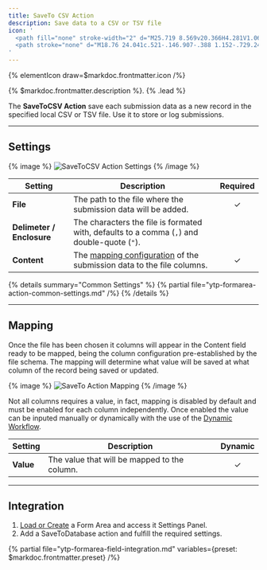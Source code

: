 ```yaml
---
title: SaveTo CSV Action
description: Save data to a CSV or TSV file
icon: '
  <path fill="none" stroke-width="2" d="M25.719 8.569v20.366H4.281V1.065h11.79"/>
  <path stroke="none" d="M18.76 24.041c.521-.146.907-.388 1.152-.729.245-.34.387-.817.423-1.43H18.76v-2.715h2.806v2.35c0 .414-.056.843-.164 1.294a2.63 2.63 0 0 1-.61 1.166c-.315.347-.703.619-1.135.798-.434.178-.733.267-.897.267v-1Z"/>
'
---
```


{% elementIcon draw=$markdoc.frontmatter.icon /%}

{% $markdoc.frontmatter.description %}. {% .lead %}

The **SaveToCSV Action** save each submission data as a new record in the specified local CSV or TSV file. Use it to store or log submissions.

---

## Settings

{% image %}
![SaveToCSV Action Settings](/assets/ytp/forms/action-savetocsv-settings.webp)
{% /image %}

| Setting | Description | Required |
| ------- | ----------- | :------: |
| **File** | The path to the file where the submission data will be added. | &#x2713; |
| **Delimeter / Enclosure** | The characters the file is formated with, defaults to a comma (`,`) and double-quote (`"`). |
| **Content** | The [mapping configuration](#mapping) of the submission data to the file columns. | &#x2713; |

{% details summary="Common Settings" %}
    {% partial file="ytp-formarea-action-common-settings.md" /%}
{% /details %}

---

## Mapping

Once the file has been chosen it columns will appear in the Content field ready to be mapped, being the column configuration pre-established by the file schema. The mapping will determine what value will be saved at what column of the record being saved or updated.

{% image %}
![SaveTo Action Mapping](/assets/ytp/forms/action-saveto-mapping.webp)
{% /image %}

Not all columns requires a value, in fact, mapping is disabled by default and must be enabled for each column independently. Once enabled the value can be inputed manually or dynamically with the use of the [Dynamic Workflow](../dynamic).

| Setting | Description | Dynamic |
| ------- | ----------- | :-----: |
| **Value** | The value that will be mapped to the column. | &#x2713; |

---

## Integration

1. [Load or Create](../integration) a Form Area and access it Settings Panel.
1. Add a SaveToDatabase action and fulfill the required settings.

{% partial file="ytp-formarea-field-integration.md" variables={preset: $markdoc.frontmatter.preset} /%}
